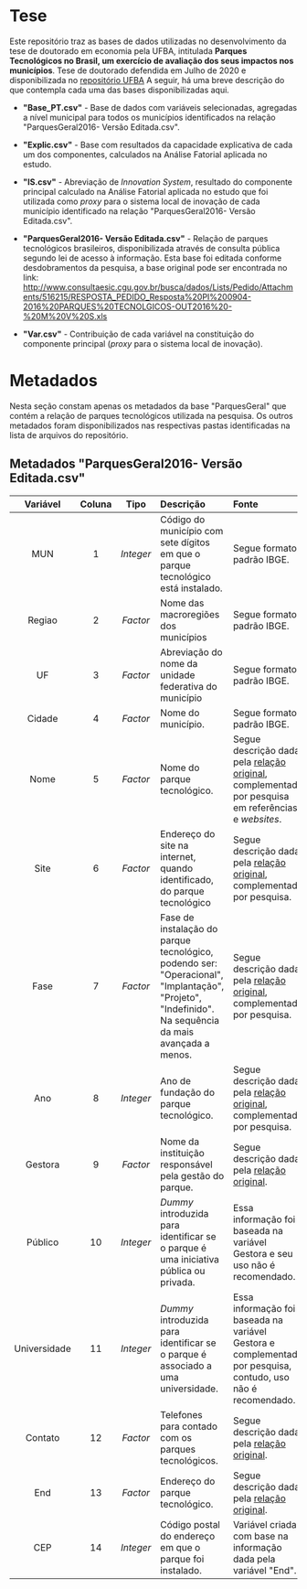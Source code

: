 # Tese

Este repositório traz as bases de dados utilizadas no desenvolvimento da tese de doutorado em economia pela UFBA, intitulada **Parques Tecnológicos no Brasil, um exercício de avaliação dos seus impactos nos municípios**. Tese de doutorado defendida em Julho de 2020 e disponibilizada no [repositório UFBA](https://repositorio.ufba.br/ri/handle/ri/32353)
A seguir, há uma breve descrição do que contempla cada uma das bases disponibilizadas aqui.

* **"Base_PT.csv"** - Base de dados com variáveis selecionadas, agregadas a nível municipal para todos os municípios identificados na relação "ParquesGeral2016- Versão Editada.csv".

* **"Explic.csv"** - Base com resultados da capacidade explicativa de cada um dos componentes, calculados na Análise Fatorial aplicada no estudo.

* **"IS.csv"** - Abreviação de *Innovation System*, resultado do componente principal calculado na Análise Fatorial aplicada no estudo que foi utilizada como *proxy* para o sistema local de inovação de cada município identificado na relação "ParquesGeral2016- Versão Editada.csv".

* **"ParquesGeral2016- Versão Editada.csv"** - Relação de parques tecnológicos brasileiros, disponibilizada através de consulta pública segundo lei de acesso à informação. Esta base foi editada conforme desdobramentos da pesquisa, a base original pode ser encontrada no link:  http://www.consultaesic.cgu.gov.br/busca/dados/Lists/Pedido/Attachments/516215/RESPOSTA_PEDIDO_Resposta%20PI%200904-2016%20PARQUES%20TECNOLGICOS-OUT2016%20-%20M%20V%20S.xls

* **"Var.csv"** - Contribuição de cada variável na constituição do componente principal (*proxy* para o sistema local de inovação).

# Metadados

Nesta seção constam apenas os metadados da base "ParquesGeral" que contém a relação de parques tecnológicos utilizada na pesquisa. Os outros metadados foram disponibilizados nas respectivas pastas identificadas na lista de arquivos do repositório.

## Metadados "ParquesGeral2016- Versão Editada.csv"

Variável | Coluna | Tipo | Descrição | Fonte
:-----:|:-----:|:-----:|:-----|:------
MUN | 1 | *Integer* | Código do município com sete dígitos em que o parque tecnológico está instalado. | Segue formato padrão IBGE.
Regiao | 2 | *Factor* | Nome das macroregiões dos municípios | Segue formato padrão IBGE.
UF | 3 | *Factor* | Abreviação do nome da unidade federativa do município | Segue formato padrão IBGE.
Cidade | 4 | *Factor* | Nome do município. | Segue formato padrão IBGE.
Nome | 5 | *Factor* | Nome do parque tecnológico. | Segue descrição dada pela [relação original](http://www.consultaesic.cgu.gov.br/busca/dados/Lists/Pedido/Attachments/516215/RESPOSTA_PEDIDO_Resposta%20PI%200904-2016%20PARQUES%20TECNOLGICOS-OUT2016%20-%20M%20V%20S.xls), complementada por pesquisa em referências e *websites*.
Site | 6 | *Factor* | Endereço do site na internet, quando identificado, do parque tecnológico | Segue descrição dada pela [relação original](http://www.consultaesic.cgu.gov.br/busca/dados/Lists/Pedido/Attachments/516215/RESPOSTA_PEDIDO_Resposta%20PI%200904-2016%20PARQUES%20TECNOLGICOS-OUT2016%20-%20M%20V%20S.xls), complementada por pesquisa.
Fase | 7 | *Factor* | Fase de instalação do parque tecnológico, podendo ser: "Operacional", "Implantação", "Projeto", "Indefinido". Na sequência da mais avançada a menos. | Segue descrição dada pela [relação original](http://www.consultaesic.cgu.gov.br/busca/dados/Lists/Pedido/Attachments/516215/RESPOSTA_PEDIDO_Resposta%20PI%200904-2016%20PARQUES%20TECNOLGICOS-OUT2016%20-%20M%20V%20S.xls), complementada por pesquisa.
Ano | 8 | *Integer* | Ano de fundação do parque tecnológico. | Segue descrição dada pela [relação original](http://www.consultaesic.cgu.gov.br/busca/dados/Lists/Pedido/Attachments/516215/RESPOSTA_PEDIDO_Resposta%20PI%200904-2016%20PARQUES%20TECNOLGICOS-OUT2016%20-%20M%20V%20S.xls), complementada por pesquisa.
Gestora | 9 | *Factor* | Nome da instituição responsável pela gestão do parque. | Segue descrição dada pela [relação original](http://www.consultaesic.cgu.gov.br/busca/dados/Lists/Pedido/Attachments/516215/RESPOSTA_PEDIDO_Resposta%20PI%200904-2016%20PARQUES%20TECNOLGICOS-OUT2016%20-%20M%20V%20S.xls).
Público | 10 | *Integer* | *Dummy* introduzida para identificar se o parque é uma iniciativa pública ou privada. | Essa informação foi baseada na variável Gestora e seu uso não é recomendado.
Universidade | 11 | *Integer* | *Dummy* introduzida para identificar se o parque é associado a uma universidade. | Essa informação foi baseada na variável Gestora e complementada por pesquisa, contudo, uso não é recomendado.
Contato | 12 | *Factor* | Telefones para contado com os parques tecnológicos. | Segue descrição dada pela [relação original](http://www.consultaesic.cgu.gov.br/busca/dados/Lists/Pedido/Attachments/516215/RESPOSTA_PEDIDO_Resposta%20PI%200904-2016%20PARQUES%20TECNOLGICOS-OUT2016%20-%20M%20V%20S.xls).
End | 13 | *Factor*| Endereço do parque tecnológico. | Segue descrição dada pela [relação original](http://www.consultaesic.cgu.gov.br/busca/dados/Lists/Pedido/Attachments/516215/RESPOSTA_PEDIDO_Resposta%20PI%200904-2016%20PARQUES%20TECNOLGICOS-OUT2016%20-%20M%20V%20S.xls).
CEP | 14 | *Integer*| Código postal do endereço em que o parque foi instalado. | Variável criada com base na informação dada pela variável "End".
